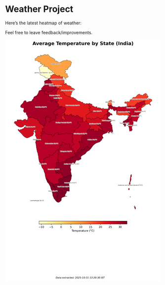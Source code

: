 # Weather Project

Here’s the latest heatmap of weather:

Feel free to leave feedback/improvements.

![India Heatmap](docs/assets/india_heatmap.png?v=046A48)
